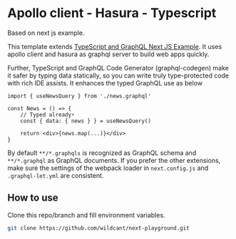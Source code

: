 # Apollo client - Hasura - Typescript

Based on next js example.

This template extends
[TypeScript and GraphQL Next JS Example](https://github.com/vercel/next.js/tree/canary/examples/with-typescript-graphql).
It uses apollo client and hasura as graphql server to build web apps quickly.

Further, TypeScript and GraphQL Code Generator (graphql-codegen) make it safer
by typing data statically, so you can write truly type-protected code with rich
IDE assists. It enhances the typed GraphQL use as below

```tsx
import { useNewsQuery } from './news.graphql'

const News = () => {
	// Typed already️⚡️
	const { data: { news } } = useNewsQuery()

	return <div>{news.map(...)}</div>
}
```

By default `**/*.graphqls` is recognized as GraphQL schema and `**/*.graphql` as
GraphQL documents. If you prefer the other extensions, make sure the settings of
the webpack loader in `next.config.js` and `.graphql-let.yml` are consistent.

## How to use

Clone this repo/branch and fill environment variables.

```bash
git clone https://github.com/wildcant/next-playground.git
```
